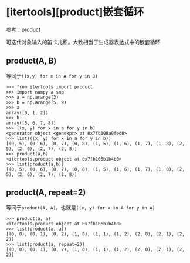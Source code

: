 
# [itertools][product]嵌套循环

参考：[product](https://docs.python.org/zh-cn/3.7/library/itertools.html#itertools.product)

可迭代对象输入的笛卡儿积。大致相当于生成器表达式中的嵌套循环

##  product(A, B)

等同于`((x,y) for x in A for y in B)`

```
>>> from itertools import product
>>> import numpy a snp
>>> a = np.arange(3)
>>> b = np.arange(5, 9)
>>> a
array([0, 1, 2])
>>> b
array([5, 6, 7, 8])
>>> ((x, y) for x in a for y in b)
<generator object <genexpr> at 0x7fb108a9fed0>
>>> list(((x, y) for x in a for y in b))
[(0, 5), (0, 6), (0, 7), (0, 8), (1, 5), (1, 6), (1, 7), (1, 8), (2, 5), (2, 6), (2, 7), (2, 8)]
>>> product(a,b)
<itertools.product object at 0x7fb106b1b4b0>
>>> list(product(a,b))
[(0, 5), (0, 6), (0, 7), (0, 8), (1, 5), (1, 6), (1, 7), (1, 8), (2, 5), (2, 6), (2, 7), (2, 8)]
```

## product(A, repeat=2)

等同于`product(A, A)`，也就是`((x, y) for x in A for y in A)`

```
>>> product(a, a)
<itertools.product object at 0x7fb106b1b4b0>
>>> list(product(a, a))
[(0, 0), (0, 1), (0, 2), (1, 0), (1, 1), (1, 2), (2, 0), (2, 1), (2, 2)]
>>> list(product(a, repeat=2))
[(0, 0), (0, 1), (0, 2), (1, 0), (1, 1), (1, 2), (2, 0), (2, 1), (2, 2)]
```